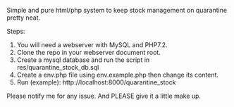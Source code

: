 Simple and pure html/php system to keep stock management on quarantine pretty neat. 

Steps: 
1. You will need a webserver with MySQL and PHP7.2. 
2. Clone the repo in your webserver document root. 
3. Create a mysql database and run the script in res/quarantine_stock_db.sql
3. Create a env.php file using env.example.php then change its content. 
4. Run (example): http://localhost:8000/quarantine_stock

Please notify me for any issue. And PLEASE give it a little make up. 
